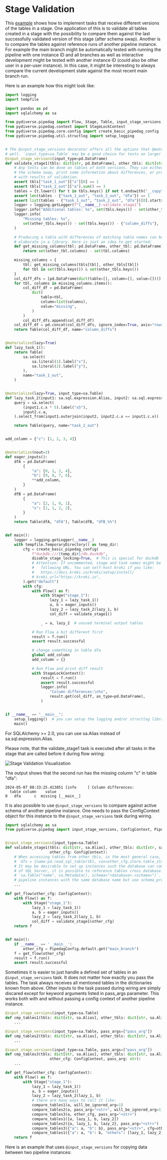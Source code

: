 # Stage Validation

This [example](../examples.md) shows how to implement tasks that receive different versions of the tables in a stage. 
One application of this is to validate all tables created in a stage with the possibility to compare them against the
last successfully validated version of this stage (after schema swap). Another is to compare the tables against 
reference runs of another pipeline instance. For example the main branch might be automatically tested with running the
pipeline with one instance ID and all branches as well as interactive development might be tested with another instance 
ID (could also be other user in a per-user instance). In this case, it might be interesting to always compare the 
current development state against the most recent main branch run.

Here is an example how this might look like:

```python
import logging
import tempfile

import pandas as pd
import sqlalchemy as sa

from pydiverse.pipedag import Flow, Stage, Table, input_stage_versions, materialize
from pydiverse.pipedag.context import StageLockContext
from pydiverse.pipedag.core.config import create_basic_pipedag_config
from pydiverse.pipedag.util.structlog import setup_logging


# The @input_stage_versions decorator offers all the options that @materialize has as
# well. `input_type=sa.Table` may be a good choice for tests on larger tables.
@input_stage_versions(input_type=pd.DataFrame)
def validate_stage1(tbls: dict[str, pd.DataFrame], other_tbls: dict[str, pd.DataFrame]):
    # Any tests can be done on tables of both versions. They can either fail and prevent
    # the schema swap, print some information about differences, or produce a table
    # with results of validation.
    assert tbls["task_1_out"]["x"][0] == 1
    assert tbls["task_2_out"]["a"].sum() == 3
    tables = {t.lower() for t in tbls.keys() if not t.endswith("__copy")}
    assert len(tables - {"task_1_out", "task_2_out", "dfa"}) == 1
    assert list(tables - {"task_1_out", "task_2_out", "dfa"})[0].startswith("dfb_")
    logger = logging.getLogger(f"{__name__}-validate_stage1")
    logger.info("Additional tables: %s", set(tbls.keys()) - set(other_tbls.keys()))
    logger.info(
        "Missing tables: %s",
        set(other_tbls.keys()) - set(tbls.keys()) - {"column_diffs"},
    )

    # Producing a table with differences of matching table names can be done a lot more
    # elaborate in a library. Here is just an idea to get started:
    def get_missing_columns(tbl: pd.DataFrame, other_tbl: pd.DataFrame):
        return set(other_tbl.columns) - set(tbl.columns)

    missing_columns = {
        tbl: get_missing_columns(tbls[tbl], other_tbls[tbl])
        for tbl in set(tbls.keys()) & set(other_tbls.keys())
    }
    col_diff_dfs = [pd.DataFrame(dict(table=[], column=[], value=[]))]
    for tbl, columns in missing_columns.items():
        col_diff_df = pd.DataFrame(
            dict(
                table=tbl,
                column=list(columns),
                value="missing",
            )
        )
        col_diff_dfs.append(col_diff_df)
    col_diff_df = pd.concat(col_diff_dfs, ignore_index=True, axis="rows")
    return Table(col_diff_df, name="column_diffs")


@materialize(lazy=True)
def lazy_task_1():
    return Table(
        sa.select(
            sa.literal(1).label("x"),
            sa.literal(2).label("y"),
        ),
        name="task_1_out",
    )


@materialize(lazy=True, input_type=sa.Table)
def lazy_task_2(input1: sa.sql.expression.Alias, input2: sa.sql.expression.Alias):
    query = sa.select(
        (input1.c.x * 5).label("x5"),
        input2.c.a,
    ).select_from(input1.outerjoin(input2, input2.c.x == input1.c.x))

    return Table(query, name="task_2_out")


add_column = {"c": [1, 2, 3, 4]}


@materialize(nout=2)
def eager_inputs():
    dfA = pd.DataFrame(
        {
            "a": [0, 1, 2, 4],
            "b": [9, 8, 7, 6],
            **add_column,
        }
    )
    dfB = pd.DataFrame(
        {
            "a": [2, 1, 0, 1],
            "x": [1, 1, 2, 2],
        }
    )
    return Table(dfA, "dfA"), Table(dfB, "dfB_%%")


def main():
    logger = logging.getLogger(__name__)
    with tempfile.TemporaryDirectory() as temp_dir:
        cfg = create_basic_pipedag_config(
            f"duckdb:///{temp_dir}/db.duckdb",
            disable_stage_locking=True,  # This is special for duckdb
            # Attention: If uncommented, stage and task names might be sent to the
            #   following URL. You can self-host kroki if you like:
            #   https://docs.kroki.io/kroki/setup/install/
            # kroki_url="https://kroki.io",
        ).get("default")
        with cfg:
            with Flow() as f:
                with Stage("stage_1"):
                    lazy_1 = lazy_task_1()
                    a, b = eager_inputs()
                    lazy_2 = lazy_task_2(lazy_1, b)
                    col_diff = validate_stage1()

                _ = a, lazy_2  # unused terminal output tables

            # Run Flow a bit different first
            result = f.run()
            assert result.successful

            # change something in table dfa
            global add_column
            add_column = {}

            # Run Flow and print diff result
            with StageLockContext():
                result = f.run()
                assert result.successful
                logger.info(
                    "Column differences:\n%s",
                    result.get(col_diff, as_type=pd.DataFrame),
                )


if __name__ == "__main__":
    setup_logging()  # you can setup the logging and/or structlog libraries as you wish
    main()
```
For SQLAlchemy >= 2.0, you can use sa.Alias instead of sa.sql.expression.Alias.

Please note, that the validate_stage1 task is executed after all tasks in the stage that are called before it during 
flow wiring:

![Stage Validation Visualization](stage_validation.svg)

The output shows that the second run has the missing column "c" in table "dfa":
```
2024-05-07 08:33:25.413851 [info     ] Column differences:
  table column    value
0   dfa      c  missing [__main__]
```

It is also possible to use `@input_stage_versions` to compare against active schema of another pipeline instance. One 
needs to pass the ConfigContext object for this instance to the `@input_stage_versions` task during wiring.

```python
import sqlalchemy as sa
from pydiverse.pipedag import input_stage_versions, ConfigContext, PipedagConfig


@input_stage_versions(input_type=sa.Table)
def validate_stage1(tbls: dict[str, sa.Alias], other_tbls: dict[str, sa.Alias],
                    other_cfg: ConfigContext):
    # When accessing tables from other_tbls, in the most general case, one should do this by using other_cfg:
    # `dfs = {name:pd.read_sql_table(tbl, con=other_cfg.store.table_store.engine) for name, tbl in other_tbls.items()}`
    # It may be desirable to set up instances such the database can combine cross instance tables in one query. In case
    # of SQL Server, it is possible to reference tables cross database when using 
    # `sa.Table("name", sa.Metadata(), schema="<database>.<schama>")`. In other databases like postgres, one can run all
    # pipeline instances with the same database name but use schema_prefix="{instance_id}_" in the config.
    ...

def get_flow(other_cfg: ConfigContext):
    with Flow() as f:
        with Stage("stage_1"):
            lazy_1 = lazy_task_1()
            a, b = eager_inputs()
            lazy_2 = lazy_task_2(lazy_1, b)
            col_diff = validate_stage1(other_cfg)
    return f


def main():
    if __name__ == '__main__':
        other_cfg = PipedagConfig.default.get("main_branch")
    f = get_flow(other_cfg)
    result = f.run()
    assert result.successful
```

Sometimes it is easier to just handle a defined set of tables in an `@input_stage_versions` task. It does not matter 
how exactly you pass the tables. The task always receives all mentioned tables in the dictionaries known from above. 
Other inputs to the task passed during wiring are simply discared except for keyword arguments listed in pass_args 
parameter.
This works both with and without passing a config context of another pipeline instance.

```python
@input_stage_versions(input_type=sa.Table)
def cmp_tables1(tbls: dict[str, sa.Alias], other_tbls: dict[str, sa.Alias]):
    ...

@input_stage_versions(input_type=sa.Table, pass_args=["pass_arg"])
def cmp_tables2(tbls: dict[str, sa.Alias], other_tbls: dict[str, sa.Alias], pass_arg: str):
    ...

@input_stage_versions(input_type=sa.Table, pass_args=["pass_arg"])
def cmp_tables3(tbls: dict[str, sa.Alias], other_tbls: dict[str, sa.Alias],
                    other_cfg: ConfigContext, pass_arg: str):
    ...

def get_flow(other_cfg: ConfigContext):
    with Flow() as f:
        with Stage("stage_1"):
            lazy_1 = lazy_task_1()
            a, b = eager_inputs()
            lazy_2 = lazy_task_2(lazy_1, b)
            # there are many ways to call it like:
            compare_tables1(a, will_be_ignored_arg=1)
            compare_tables2(a, pass_arg="<str>", will_be_ignored_arg=1)
            compare_tables3(a, other_cfg, pass_arg="<str>")
            compare_tables1([a, lazy_1, b, lazy_2])
            compare_tables2({a, lazy_1, b, lazy_2}, pass_arg="<str>")
            compare_tables3({"a": a, "b": b}, pass_arg="<str>", cfg=other_cfg)
            compare_tables1({"a": a, "b": b, "others": [lazy_1, lazy_2])
    return f

```

Here is an example that uses `@input_stage_versions` for copying data between two pipeline instances:
[](/examples/multi_instance_pipeline)